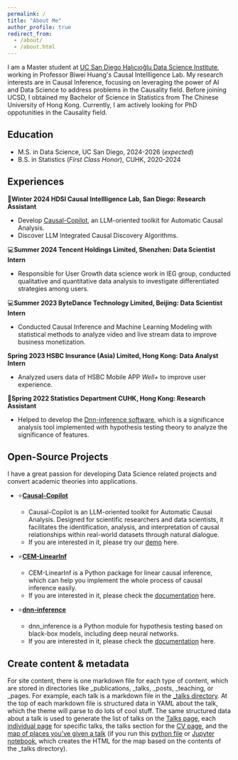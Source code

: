 ```yaml
---
permalink: /
title: "About Me"
author_profile: true
redirect_from: 
  - /about/
  - /about.html
---
```


I am a Master student at [UC San Diego Halıcıoğlu Data Science Institute](https://datascience.ucsd.edu/), working in Professor Biwei Huang's Causal Intellligence Lab. My research interests are in Causal Inference, focusing on leveraging the power of AI and Data Science to address problems in the Causality field.
Before joining UCSD, I obtained my Bachelor of Science in Statistics from The Chinese University of Hong Kong. Currently, I am actively looking for PhD oppotunities in the Causality field.


Education
------
* M.S. in Data Science, UC San Diego, 2024-2026 (*expected*)
* B.S. in Statistics (*First Class Honor*), CUHK, 2020-2024 


Experiences
------

📖**Winter 2024 HDSI Causal Intellligence Lab, San Diego: Research Assistant**
-  Develop [Causal-Copilot](https://github.com/Lancelot39/Causal-Copilot), an LLM-oriented toolkit for Automatic Causal Analysis.
- Discover LLM Integrated Causal Discovery Algorithms.

💻**Summer 2024 Tencent Holdings Limited, Shenzhen: Data Scientist Intern**  
- Responsible for User Growth data science work in IEG group, conducted qualitative and quantitative data analysis to investigate differentiated strategies among users.

💻**Summer 2023 ByteDance Technology Limited, Beijing: Data Scientist Intern**
- Conducted Causal Inference and Machine Learning Modeling with statistical methods to analyze video and live stream data to improve business monetization.

**Spring 2023 HSBC Insurance (Asia) Limited, Hong Kong: Data Analyst Intern**
- Analyzed users data of HSBC Mobile APP *Well+* to improve user experience.

📖**Spring 2022 Statistics Department CUHK, Hong Kong: Research Assistant**
- Helped to develop the [Dnn-inference software](https://github.com/statmlben/dnn-inference), which is a significance analysis tool implemented with hypothesis testing theory to analyze the significance of features.

Open-Source Projects
------
I have a great passion for developing Data Science related projects and convert academic theories into applications.

- ⭐️[**Causal-Copilot**](https://github.com/Lancelot39/Causal-Copilot)
  - Causal-Copilot is an LLM-oriented toolkit for Automatic Causal Analysis. Designed for scientific researchers and data scientists, it facilitates the identification, analysis, and interpretation of causal relationships within real-world datasets through natural dialogue.
  - If you are interested in it, please try our [demo](https://huggingface.co/spaces/Causal-Copilot/Causal-Copilot) here.

- ⭐️[**CEM-LinearInf**](https://github.com/WenyiWU0111/CEM_LinearInf)
  - CEM-LinearInf is a Python package for linear causal inference, which can help you implement the whole process of causal inference easily.
  - If you are interested in it, please check the [documentation](https://cem-linearinf.readthedocs.io/en/latest/) here.

- ⭐️[**dnn-inference**](https://github.com/statmlben/dnn-inference)
  - dnn_inference is a Python module for hypothesis testing based on black-box models, including deep neural networks.
  - If you are interested in it, please check the [documentation](https://dnn-inference.readthedocs.io) here.


Create content & metadata
------
For site content, there is one markdown file for each type of content, which are stored in directories like _publications, _talks, _posts, _teaching, or _pages. For example, each talk is a markdown file in the [_talks directory](https://github.com/academicpages/academicpages.github.io/tree/master/_talks). At the top of each markdown file is structured data in YAML about the talk, which the theme will parse to do lots of cool stuff. The same structured data about a talk is used to generate the list of talks on the [Talks page](https://academicpages.github.io/talks), each [individual page](https://academicpages.github.io/talks/2012-03-01-talk-1) for specific talks, the talks section for the [CV page](https://academicpages.github.io/cv), and the [map of places you've given a talk](https://academicpages.github.io/talkmap.html) (if you run this [python file](https://github.com/academicpages/academicpages.github.io/blob/master/talkmap.py) or [Jupyter notebook](https://github.com/academicpages/academicpages.github.io/blob/master/talkmap.ipynb), which creates the HTML for the map based on the contents of the _talks directory).

